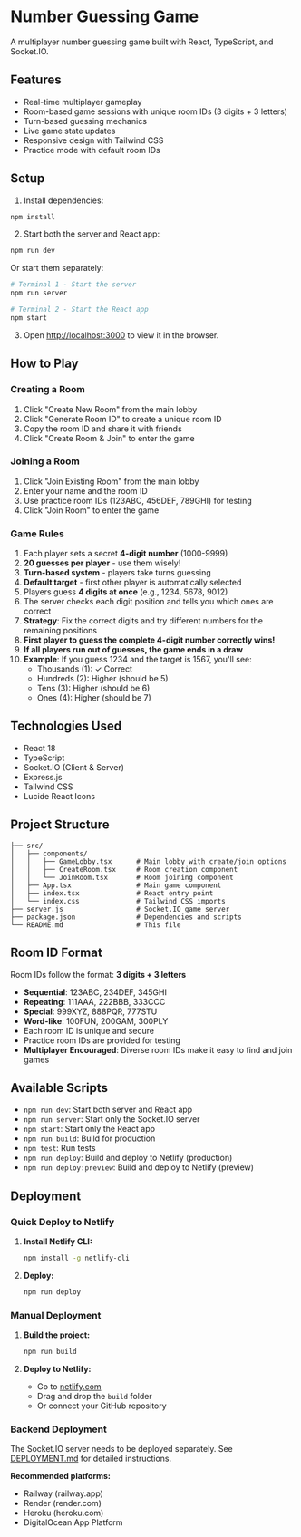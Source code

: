 # Number Guessing Game

A multiplayer number guessing game built with React, TypeScript, and Socket.IO.

## Features

- Real-time multiplayer gameplay
- Room-based game sessions with unique room IDs (3 digits + 3 letters)
- Turn-based guessing mechanics
- Live game state updates
- Responsive design with Tailwind CSS
- Practice mode with default room IDs

## Setup

1. Install dependencies:
```bash
npm install
```

2. Start both the server and React app:
```bash
npm run dev
```

Or start them separately:
```bash
# Terminal 1 - Start the server
npm run server

# Terminal 2 - Start the React app
npm start
```

3. Open [http://localhost:3000](http://localhost:3000) to view it in the browser.

## How to Play

### Creating a Room
1. Click "Create New Room" from the main lobby
2. Click "Generate Room ID" to create a unique room ID
3. Copy the room ID and share it with friends
4. Click "Create Room & Join" to enter the game

### Joining a Room
1. Click "Join Existing Room" from the main lobby
2. Enter your name and the room ID
3. Use practice room IDs (123ABC, 456DEF, 789GHI) for testing
4. Click "Join Room" to enter the game

### Game Rules
1. Each player sets a secret **4-digit number** (1000-9999)
2. **20 guesses per player** - use them wisely!
3. **Turn-based system** - players take turns guessing
4. **Default target** - first other player is automatically selected
5. Players guess **4 digits at once** (e.g., 1234, 5678, 9012)
6. The server checks each digit position and tells you which ones are correct
7. **Strategy**: Fix the correct digits and try different numbers for the remaining positions
8. **First player to guess the complete 4-digit number correctly wins!**
9. **If all players run out of guesses, the game ends in a draw**
10. **Example**: If you guess 1234 and the target is 1567, you'll see:
    - Thousands (1): ✓ Correct
    - Hundreds (2): Higher (should be 5)
    - Tens (3): Higher (should be 6)
    - Ones (4): Higher (should be 7)

## Technologies Used

- React 18
- TypeScript
- Socket.IO (Client & Server)
- Express.js
- Tailwind CSS
- Lucide React Icons

## Project Structure

```
├── src/
│   ├── components/
│   │   ├── GameLobby.tsx      # Main lobby with create/join options
│   │   ├── CreateRoom.tsx     # Room creation component
│   │   └── JoinRoom.tsx       # Room joining component
│   ├── App.tsx                # Main game component
│   ├── index.tsx              # React entry point
│   └── index.css              # Tailwind CSS imports
├── server.js                  # Socket.IO game server
├── package.json               # Dependencies and scripts
└── README.md                  # This file
```

## Room ID Format

Room IDs follow the format: **3 digits + 3 letters**
- **Sequential**: 123ABC, 234DEF, 345GHI
- **Repeating**: 111AAA, 222BBB, 333CCC
- **Special**: 999XYZ, 888PQR, 777STU
- **Word-like**: 100FUN, 200GAM, 300PLY
- Each room ID is unique and secure
- Practice room IDs are provided for testing
- **Multiplayer Encouraged**: Diverse room IDs make it easy to find and join games

## Available Scripts

- `npm run dev`: Start both server and React app
- `npm run server`: Start only the Socket.IO server
- `npm start`: Start only the React app
- `npm run build`: Build for production
- `npm test`: Run tests
- `npm run deploy`: Build and deploy to Netlify (production)
- `npm run deploy:preview`: Build and deploy to Netlify (preview)

## Deployment

### Quick Deploy to Netlify

1. **Install Netlify CLI:**
   ```bash
   npm install -g netlify-cli
   ```

2. **Deploy:**
   ```bash
   npm run deploy
   ```

### Manual Deployment

1. **Build the project:**
   ```bash
   npm run build
   ```

2. **Deploy to Netlify:**
   - Go to [netlify.com](https://netlify.com)
   - Drag and drop the `build` folder
   - Or connect your GitHub repository

### Backend Deployment

The Socket.IO server needs to be deployed separately. See [DEPLOYMENT.md](./DEPLOYMENT.md) for detailed instructions.

**Recommended platforms:**
- Railway (railway.app)
- Render (render.com)
- Heroku (heroku.com)
- DigitalOcean App Platform
